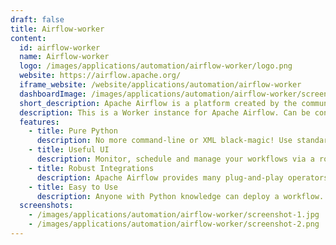 ```yaml
---
draft: false
title: Airflow-worker
content:
  id: airflow-worker
  name: Airflow-worker
  logo: /images/applications/automation/airflow-worker/logo.png
  website: https://airflow.apache.org/
  iframe_website: /website/applications/automation/airflow-worker
  dashboardImage: /images/applications/automation/airflow-worker/screenshot-1.jpg
  short_description: Apache Airflow is a platform created by the community to programmatically author, schedule and monitor workflows.
  description: This is a Worker instance for Apache Airflow. Can be connected to any Apache Airflow master instance.
  features:
    - title: Pure Python
      description: No more command-line or XML black-magic! Use standard Python features to create your workflows, including date time formats for scheduling and loops to dynamically generate tasks. This allows you to maintain full flexibility when building your workflows.
    - title: Useful UI
      description: Monitor, schedule and manage your workflows via a robust and modern web application. No need to learn old, cron-like interfaces. You always have full insight into the status and logs of completed and ongoing tasks.
    - title: Robust Integrations
      description: Apache Airflow provides many plug-and-play operators that are ready to execute your tasks on Google Cloud Platform, Amazon Web Services, Microsoft Azure and many other third-party services. This makes Apache Airflow easy to apply to current infrastructure and extend to next-gen technologies.
    - title: Easy to Use
      description: Anyone with Python knowledge can deploy a workflow. Apache Airflow does not limit the scope of your pipelines; you can use it to build ML models, transfer data, manage your infrastructure, and more.
  screenshots:
    - /images/applications/automation/airflow-worker/screenshot-1.jpg
    - /images/applications/automation/airflow-worker/screenshot-2.png
---
```

